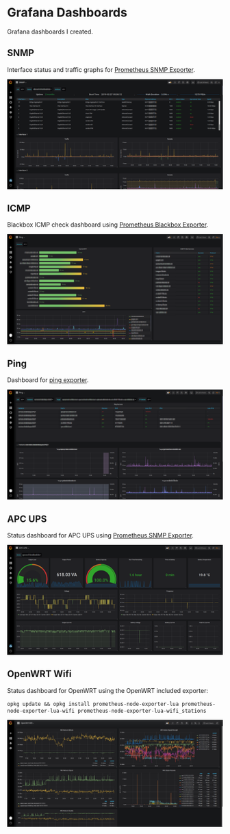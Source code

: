 # Grafana Dashboards

Grafana dashboards I created.

## SNMP

Interface status and traffic graphs for [Prometheus SNMP Exporter](https://github.com/prometheus/snmp_exporter).

![SNMP dashboard screenshot](SNMP.png)

## ICMP

Blackbox ICMP check dashboard using [Prometheus Blackbox Exporter](https://github.com/prometheus/blackbox_exporter).

![ICMP dashboard screenshot](ICMP.png)

## Ping

Dashboard for [ping exporter](https://github.com/czerwonk/ping_exporter).

![Ping dashboard screenshot](Ping.png)

## APC UPS

Status dashboard for APC UPS using [Prometheus SNMP Exporter](https://github.com/prometheus/snmp_exporter).

![APC UPS dashboard screenshot](APCUPS.png)

## OpenWRT Wifi

Status dashboard for OpenWRT using the OpenWRT included exporter:

```
opkg update && opkg install prometheus-node-exporter-lua prometheus-node-exporter-lua-wifi prometheus-node-exporter-lua-wifi_stations
```

![OpenWRT Wifi dashboard screenshot](OpenWRT-Wifi.jpeg)

